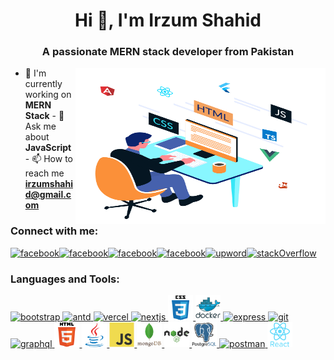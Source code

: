<h1 align="center">Hi 👋, I'm Irzum Shahid</h1>
<h3 align="center">A passionate MERN stack developer from Pakistan</h3>
<img
  align="right"
  alt="Coding"
  height="250"
  width="400"
  src="https://github.com/izumshahid/izumshahid/blob/main/coding.gif"
/>

- 🔭 I'm currently working on **MERN Stack** - 💬 Ask me about **JavaScript** -
📫 How to reach me **irzumshahid@gmail.com**

<h3 align="left">Connect with me:</h3>

<div class="flex items-center pl-1 gap-2 justify-center">
  <a
    href="https://mail.google.com/mail/?view=cm&amp;fs=1&amp;to=irzumshahid@gmail.com"
    target="_blank"
    class="text-white text-2xl"
    ><img
      src="https://img.icons8.com/color/48/gmail--v1.png"
      alt="facebook"
      class="w-8 h-8 hover:scale-125 transition-all duration-300 ease-in-out" /></a
  ><a
    href="https://www.facebook.com/irzum.shahid"
    target="_blank"
    class="text-white text-2xl"
    ><img
      src="https://img.icons8.com/fluency/48/facebook-new.png"
      alt="facebook"
      class="w-8 h-8 hover:scale-125 transition-all duration-300 ease-in-out" /></a
  ><a
    href="https://www.linkedin.com/in/irzum-shahid-765ab8161"
    target="_blank"
    class="text-white text-2xl"
    ><img
      src="https://img.icons8.com/color/48/linkedin.png"
      alt="facebook"
      class="w-8 h-8 hover:scale-125 transition-all duration-300 ease-in-out" /></a
  ><a
    href="https://join.skype.com/invite/pnDyBtQy7LdR"
    target="_blank"
    class="text-white text-2xl"
    ><img
      src="https://img.icons8.com/color/48/skype--v1.png"
      alt="facebook"
      class="w-8 h-8 hover:scale-125 transition-all duration-300 ease-in-out" /></a
  ><a
    href="https://www.upwork.com/freelancers/irzumshahid?viewMode=1&amp;s=1110580755107926016"
    target="_blank"
    class="text-white text-2xl"
    ><img
      src="https://img.icons8.com/external-tal-revivo-color-tal-revivo/40/external-upwork-a-global-freelancing-platform-where-professionals-connect-and-collaborate-remotely-logo-color-tal-revivo.png"
      alt="upword"
      class="w-8 h-8 hover:scale-125 transition-all duration-300 ease-in-out" /></a
  ><a
    href="https://stackoverflow.com/users/8449405/irzum-shahid"
    target="_blank"
    class="text-white text-2xl"
    ><img
      src="https://img.icons8.com/color/40/stackoverflow.png"
      alt="stackOverflow"
      class="w-8 h-8 hover:scale-125 transition-all duration-300 ease-in-out"
  /></a>
</div>

<h3 align="left">Languages and Tools:</h3>
<p align="left">
  <a href="https://getbootstrap.com" target="_blank" rel="noreferrer">
    <img
      src="https://e7.pngegg.com/pngimages/391/430/png-clipart-bootstrap-full-logo-tech-companies.png"
      alt="bootstrap"
      width="40"
      height="40"
    />
  </a>
  <a href="https://ant.design/" target="_blank" rel="noreferrer">
    <img
      src="https://encrypted-tbn0.gstatic.com/images?q=tbn:ANd9GcQ35IWObJ-ySQRs1b62dliNNgj0Y78ur-Yd3LD0KS6in4WNoP7FHpoigUs68PpoCgA8Z80&usqp=CAU"
      alt="antd"
      width="40"
      height="40"
    />
  </a>

  <a href="https://vercel.com/" target="_blank" rel="noreferrer">
    <img
      src="https://s.yimg.com/ny/api/res/1.2/Fa9tBXOu1TzLXzIb.MuNxQ--/YXBwaWQ9aGlnaGxhbmRlcjt3PTY0MDtoPTE0NA--/https://media.zenfs.com/en/business-wire.com/90a90d5d090ff1282413fa66be2bcb69"
      alt="vercel"
      width="90"
      height="40"
    />
  </a>
  <a href="https://nextjs.org/" target="_blank" rel="noreferrer">
    <img
      src="https://adware-technologies.s3.amazonaws.com/uploads/technology/thumbnail/29/Rlogical-Blog-Images-thumbnail.png"
      alt="nextjs"
      width="40"
      height="40"
    />
  </a>
  <a href="https://www.w3schools.com/css/" target="_blank" rel="noreferrer">
    <img
      src="https://raw.githubusercontent.com/devicons/devicon/master/icons/css3/css3-original-wordmark.svg"
      alt="css3"
      width="40"
      height="40"
    />
  </a>
  <a href="https://www.docker.com/" target="_blank" rel="noreferrer">
    <img
      src="https://raw.githubusercontent.com/devicons/devicon/master/icons/docker/docker-original-wordmark.svg"
      alt="docker"
      width="40"
      height="40"
    />
  </a>
  <a href="https://expressjs.com" target="_blank" rel="noreferrer">
    <img
      src="https://ajeetchaulagain.com/static/7cb4af597964b0911fe71cb2f8148d64/87351/express-js.png"
      alt="express"
      width="40"
      height="40"
    />
  </a>
  <a href="https://git-scm.com/" target="_blank" rel="noreferrer">
    <img
      src="https://www.vectorlogo.zone/logos/git-scm/git-scm-icon.svg"
      alt="git"
      width="40"
      height="40"
    />
  </a>
  <a href="https://graphql.org" target="_blank" rel="noreferrer">
    <img
      src="https://www.vectorlogo.zone/logos/graphql/graphql-icon.svg"
      alt="graphql"
      width="40"
      height="40"
    />
  </a>
  <a href="https://www.w3.org/html/" target="_blank" rel="noreferrer">
    <img
      src="https://raw.githubusercontent.com/devicons/devicon/master/icons/html5/html5-original-wordmark.svg"
      alt="html5"
      width="40"
      height="40"
    />
  </a>
  <a href="https://www.java.com" target="_blank" rel="noreferrer">
    <img
      src="https://raw.githubusercontent.com/devicons/devicon/master/icons/java/java-original.svg"
      alt="java"
      width="40"
      height="40"
    />
  </a>
  <a
    href="https://developer.mozilla.org/en-US/docs/Web/JavaScript"
    target="_blank"
    rel="noreferrer"
  >
    <img
      src="https://raw.githubusercontent.com/devicons/devicon/master/icons/javascript/javascript-original.svg"
      alt="javascript"
      width="40"
      height="40"
    />
  </a>
  <a href="https://www.mongodb.com/" target="_blank" rel="noreferrer">
    <img
      src="https://raw.githubusercontent.com/devicons/devicon/master/icons/mongodb/mongodb-original-wordmark.svg"
      alt="mongodb"
      width="40"
      height="40"
    />
  </a>

  <a href="https://nodejs.org" target="_blank" rel="noreferrer">
    <img
      src="https://raw.githubusercontent.com/devicons/devicon/master/icons/nodejs/nodejs-original-wordmark.svg"
      alt="nodejs"
      width="40"
      height="40"
    />
  </a>
  <a href="https://www.postgresql.org" target="_blank" rel="noreferrer">
    <img
      src="https://raw.githubusercontent.com/devicons/devicon/master/icons/postgresql/postgresql-original-wordmark.svg"
      alt="postgresql"
      width="40"
      height="40"
    />
  </a>
  <a href="https://postman.com" target="_blank" rel="noreferrer">
    <img
      src="https://www.vectorlogo.zone/logos/getpostman/getpostman-icon.svg"
      alt="postman"
      width="40"
      height="40"
    />
  </a>
  <a href="https://reactjs.org/" target="_blank" rel="noreferrer">
    <img
      src="https://raw.githubusercontent.com/devicons/devicon/master/icons/react/react-original-wordmark.svg"
      alt="react"
      width="40"
      height="40"
    />
  </a>
</p>
